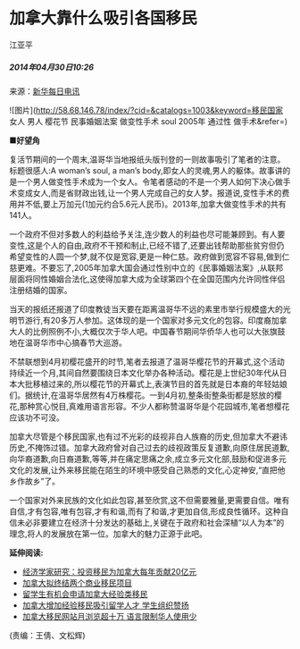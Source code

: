 # 加拿大靠什么吸引各国移民

江亚平

##### 2014年04月30日10:26    
来源：[新华每日电讯](http://mrdx.xinhuanet.com/)    

![图片](http://58.68.146.78/index/?cid=&catalogs=1003&keyword=移民国家 女人 男人 樱花节 民事婚姻法案 做变性手术 soul 2005年 通过性 做手术&refer=)

**■好望角**

复活节期间的一个周末,温哥华当地报纸头版刊登的一则故事吸引了笔者的注意。标题很感人:A woman’s soul, a man’s body,即女人的灵魂,男人的躯体。故事讲的是一个男人做变性手术成为一个女人。令笔者感动的不是一个男人如何下决心做手术变成女人,而是省财政出钱,让一个男人完成自己的女人梦。报道说,变性手术的费用并不低,要上万加元(1加元约合5.6元人民币)。2013年,加拿大做变性手术的共有141人。

一个政府不但对多数人的利益给予关注,连少数人的利益也尽可能兼顾到。有人要变性,这是个人的自由,政府不干预和制止,已经不错了,还要出钱帮助那些贫穷但仍希望变性的人圆一个梦,就不仅是宽容,更是一种仁慈。政府做到宽容不容易,做到仁慈更难。不要忘了,2005年加拿大国会通过性别中立的《民事婚姻法案》,从联邦层面将同性婚姻合法化,这使得加拿大成为全球第四个在全国范围内允许同性伴侣注册结婚的国家。

当天的报纸还报道了印度教徒当天要在距离温哥华不远的素里市举行规模盛大的光明节游行,有20多万人参加。这体现的是一个国家对多元文化的包容。印度裔加拿大人的比例照例不小,大概仅次于华人吧。中国春节期间华侨华人也可以大张旗鼓地在温哥华市中心搞春节大巡游。

不禁联想到4月初樱花盛开的时节,笔者去报道了温哥华樱花节的开幕式,这个活动持续近一个月,其间自然要围绕日本文化举办各种活动。樱花是上世纪30年代从日本大批移植过来的,所以樱花节的开幕式上,表演节目的首先就是日本裔的年轻姑娘们。据统计,在温哥华居然有4万株樱花。一到4月初,整条街整条街都是怒放的樱花,那种赏心悦目,真难用语言形容。不少人都称赞温哥华是个花园城市,笔者想樱花应该功不可没。

加拿大尽管是个移民国家,也有过不光彩的歧视非白人族裔的历史,但加拿大不避讳历史,不掩饰过错。加拿大政府曾对自己过去的歧视政策反复道歉,向原住居民道歉,向华裔道歉,向日裔道歉,等等,并在痛定思痛之余,成立多元文化部,鼓励和促进多元文化的发展,让外来移民能在陌生的环境中感受自己熟悉的文化,心定神安,“直把他乡作故乡”了。

一个国家对外来民族的文化如此包容,甚至欣赏,这不但需要雅量,更需要自信。唯有自信,才有包容,唯有包容,才有和谐,而有了和谐,才更加自信,形成良性循环。这种自信未必非要建立在经济十分发达的基础上,关键在于政府和社会深植“以人为本”的理念,将人的发展放在第一位。加拿大的魅力正源于此吧。

**延伸阅读:**

- [经济学家研究：投资移民为加拿大每年贡献20亿元](http://chinese.people.com.cn/n/2014/0308/c42309-24573460.html)
- [加拿大拟终结两个商业移民项目](http://world.people.com.cn/n/2014/0214/c157278-24364778.html)
- [留学生有机会申请加拿大经验类移民](http://www.people.com.cn/GB/24hour/n/2013/0115/c25408-20198854.html)
- [加拿大增加经验移民吸引留学人才 学生组织赞扬](http://chinese.people.com.cn/n/2012/1102/c42309-19477227.html)
- [加拿大移民网站月浏览超十万 语言限制华人使用少](http://world.people.com.cn/n/2012/0831/c157278-18887136.html)

(责编：王倩、文松辉)